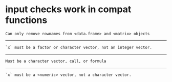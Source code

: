 # input checks work in compat functions

    Can only remove rownames from <data.frame> and <matrix> objects

---

    `x` must be a factor or character vector, not an integer vector.

---

    Must be a character vector, call, or formula

---

    `x` must be a <numeric> vector, not a character vector.

